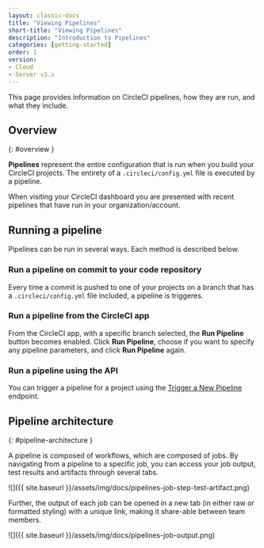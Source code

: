 ```yaml
---
layout: classic-docs
title: "Viewing Pipelines"
short-title: "Viewing Pipelines"
description: "Introduction to Pipelines"
categories: [getting-started]
order: 1
version:
- Cloud
- Server v3.x
---
```


This page provides information on CircleCI pipelines, how they are run, and what they include.

## Overview
{: #overview }

**Pipelines** represent the entire configuration that is run when you build your CircleCI projects. The entirety of a
`.circleci/config.yml` file is executed by a pipeline.

When visiting your CircleCI dashboard you are presented with recent pipelines that have run in your organization/account.

## Running a pipeline
Pipelines can be run in several ways. Each method is described below.

### Run a pipeline on commit to your code repository
Every time a commit is pushed to one of your projects on a branch that has a `.circleci/config.yml` file included, a pipeline is triggeres.

### Run a pipeline from the CircleCI app 
From the CircleCI app, with a specific branch selected, the **Run Pipeline** button becomes enabled. Click **Run Pipeline**, choose if you want to specify any pipeline parameters, and click **Run Pipeline** again.

### Run a pipeline using the API
You can trigger a pipeline for a project using the [Trigger a New Pipeline]({{side.baseurl}}/api/v2/#operation/triggerPipeline) endpoint.
<!---
### Scheduling a pipeline
TBC
--->

## Pipeline architecture
{: #pipeline-architecture }

A pipeline is composed of workflows, which are composed of jobs. By navigating from a pipeline to a specific job, you can access your job output, test results and artifacts through several tabs.

![]({{ site.baseurl }}/assets/img/docs/pipelines-job-step-test-artifact.png)

Further, the output of each job can be opened in a new tab (in either raw or formatted styling) with a unique link, making it share-able between team members.

![]({{ site.baseurl }}/assets/img/docs/pipelines-job-output.png)
